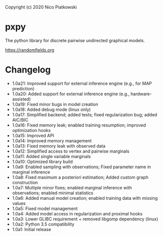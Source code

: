 Copyright (c) 2020 Nico Piatkowski

pxpy
====
The python library for discrete pairwise undirected graphical models.

<https://randomfields.org>

Changelog
=========
* 1.0a21: Improved support for external inference engine (e.g., for MAP prediction)
* 1.0a20: Added support for external inference engine (e.g., hardware-assisted)
* 1.0a19: Fixed minor bugs in model creation
* 1.0a18: Added debug mode (linux only)
* 1.0a17: Simplified backend; added tests; fixed regularization bug; added AIC/BIC
* 1.0a16: Fixed memory leak; enabled training resumption; improved optimization hooks
* 1.0a15: Improved API
* 1.0a14: Improved memory management
* 1.0a13: Fixed memory leak with observed data
* 1.0a12: Simplified access to vertex and pairwise marginals
* 1.0a11: Added single variable marginals
* 1.0a10: Optimized library build
* 1.0a9:  Enabled sampling with observations; Fixed parameter name in marginal inference
* 1.0a8:  Fixed maximum a posteriori estimation; Added custom graph construction
* 1.0a7:  Multiple minor fixes; enabled marginal inference with observations; enabled minimal statistics
* 1.0a6:  Added manual model creation; enabled training data with missing values
* 1.0a5:  Fixed model management
* 1.0a4:  Added model access in regularization and proximal hooks
* 1.0a3:  Lower GLIBC requirement + removed libgomp dependency (linux)
* 1.0a2:  Python 3.5 compatibility
* 1.0a1:  Initial release
